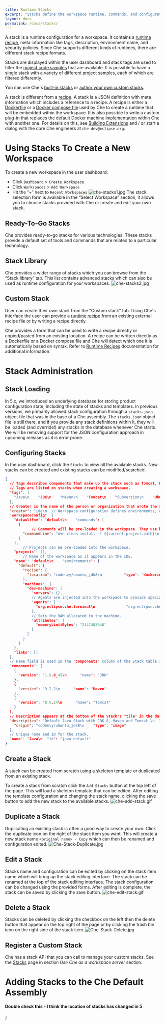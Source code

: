 ```yaml
---
title: Runtime Stacks
excerpt: "Stacks define the workspace runtime, commands, and configuration."
layout: docs
permalink: /docs/stacks/
---
```

A stack is a runtime configuration for a workspace. It contains a [runtime recipe](doc:recipes), meta information like tags, description, environment name, and security policies. Since Che supports different kinds of runtimes, there are different stack recipe formats.

Stacks are displayed within the user dashboard and stack tags are used to filter the [project code samples](doc:templates) that are available. It is possible to have a single stack with a variety of different project samples, each of which are filtered differently.

You can use Che's [built-in stacks](https://eclipse-che.readme.io/docs/stacks#using-stacks) or [author your own custom stacks](https://eclipse-che.readme.io/docs/stacks#custom-stacks-for-che).

A stack is different from a [recipe](doc:recipes). A stack is a JSON definition with meta information which includes a reference to a recipe. A recipe is either a [Dockerfile](https://docs.docker.com/engine/reference/builder/) or a [Docker compose file](https://docs.docker.com/compose/) used by Che to create a runtime that will be embedded within the workspace.  It is also possible to write a custom plug-in that replaces the default Docker machine implementation within Che with another one. For details on this, see [Building Extensions](doc:create-and-build-extensions) and / or start a dialog with the core Che engineers at `che-dev@eclipse.org`.
# Using Stacks To Create a New Workspace  
To create a new workspace in the user dashboard:
- Click `Dashboard` > `Create Workspace`
- Click `Workspaces` > `Add Workspace`
- Hit the “+” next to `Recent Workspaces`
![che-stacks1.jpg](/docs/images/che-stacks1.jpg)
The stack selection form is available in the “Select Workspace” section, it allows you to choose stacks provided with Che or create and edit your own stack.

## Ready-To-Go Stacks
Che provides ready-to-go stacks for various technologies. These stacks provide a default set of tools and commands that are related to a particular technology.

## Stack Library
Che provides a wider range of stacks which you can browse from the “Stack library” tab. This list contains advanced stacks which can also be used as runtime configuration for your workspaces.
![che-stacks2.jpg](/docs/images/che-stacks2.jpg)
## Custom Stack
User can create their own stack from the "Custom stack" tab. Using Che's interface the user can provide a [runtime recipe](doc:recipes) from an existing external recipe file or by writing a recipe directly.

Che provides a form that can be used to write a recipe directly or copied/pasted from an existing location. A recipe can be written directly as a Dockerfile or a Docker compose file and Che will detect which one it is automatically based on syntax. Refer to [Runtime Recipes](doc:recipes) documentation for additional information.
# Stack Administration  
## Stack Loading
In 5.x, we introduced an underlying database for storing product configuration state, including the state of stacks and templates. In previous versions, we primarily allowed stack configuration through a `stacks.json` object file that was in the base of a Che assembly. The `stacks.json` object file is still there, and if you provide any stack definitions within it, they will be loaded (and override!) any stacks in the database whenever Che starts. We will be removing support for the JSON configuration approach in upcoming releases as it is error prone.

## Configuring Stacks
In the user dashboard, click the `Stacks` to view all the available stacks. New stacks can be created and existing stacks can be modified/searched.
```json  
{
  // Tags describes components that make up the stack such as Tomcat, PHP, etc.
  // Tags are listed on stacks when creating a workspace.
  "tags": [
    "Java\n    "JDK\n    "Maven\n    "Tomcat\n    "Subversion\n    "Ubuntu\n    "Git"
  ],
  // Creator is the name of the person or organization that wrote the stack.
  "creator": "ide\n  // Workspace configuration defines environments, commands, and project info.
  "workspaceConfig": {
    "defaultEnv": "default\n    "commands": [
      {
  			// Commands will be pre-loaded in the workspace. They use bash syntax.
        "commandLine": "mvn clean install -f ${current.project.path}\n        "name": "build\n        "type": "mvn\n        "attributes": {}
      }
    ],
		// Projects can be pre-loaded into the workspace.
    "projects": [],
		// Name of the workspace as it appears in the IDE.
    "name": "default\n    "environments": {
      "default": {
        "recipe": {
          "location": "codenvy/ubuntu_jdk8\n          "type": "dockerimage"
        },
        "machines": {
          "dev-machine": {
            "servers": {},
            // Agents are injected into the workspace to provide special funtions.
            "agents": [
              "org.eclipse.che.terminal\n              "org.eclipse.che.ws-agent\n              "org.eclipse.che.ssh"
            ],
            // Sets the RAM allocated to the machine.
            "attributes": {
              "memoryLimitBytes": "2147483648"
            }
          }
        }
      }
    },
    "links": []
  },
  // Name field is used in the "Components" column of the Stack table in Codenvy.
  "components": [
    {
      "version": "1.8.0_45\n      "name": "JDK"
    },
    {
      "version": "3.2.2\n      "name": "Maven"
    },
    {
      "version": "8.0.24\n      "name": "Tomcat"
    }
  ],
  // Description appears at the bottom of the Stack's "tile" in the dashboard.
  "description": "Default Java Stack with JDK 8, Maven and Tomcat.\n  "scope": "general\n  "source": {
    "origin": "codenvy/ubuntu_jdk8\n    "type": "image"
  },
  // Unique name and ID for the stack.
  "name": "Java\n  "id": "java-default"
}
```
## Create a Stack
A stack can be created from scratch using a skeleton template or duplicated from an existing stack.

To create a stack from scratch click the `Add Stacks` button at the top left of the page. This will load a skeleton template that can be edited. After editing the template configuration and changing the stack name, clicking the save button to add the new stack to the available stacks.
![che-add-stack.gif](/docs/images/che-add-stack.gif)
## Duplicate a Stack
Duplicating an existing stack is often a good way to create your own. Click the duplicate icon on the right of the stack item you want. This will create a new stack name `<original name> - Copy` which can then be renamed and configuration edited.
![Che-Stack-Duplicate.jpg](/docs/images/Che-Stack-Duplicate.jpg)
## Edit a Stack
Stacks name and configuration can be edited by clicking on the stack item name which will bring up the stack editing interface. The stack can be renamed at the top of the stack editing interface. The stack configuration can be changed using the provided forms. After editing is complete, the stack can be saved by clicking the save button.
![che-edit-stack.gif](/docs/images/che-edit-stack.gif)
## Delete a Stack
Stacks can be deleted by clicking the checkbox on the left then the delete button that appear on the top right of the page or by clicking the trash bin icon on the right side of the stack item.
![Che-Stack-Delete.jpg](/docs/images/Che-Stack-Delete.jpg)
## Register a Custom Stack
Che has a stack API that you can call to manage your custom stacks. See the [Stacks](https://eclipse-che.readme.io/docs/stacks-1) page in section _Use Che as a workspace server_ section.
# Adding Stacks to the Che Default Assembly  

#### Double check this - I think the location of stacks has changed in 5
}  

